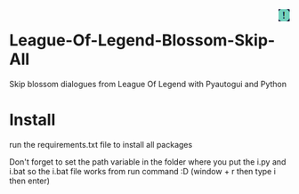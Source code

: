 <img src="exclamation.png" align="right" />

# League-Of-Legend-Blossom-Skip-All
Skip blossom dialogues from League Of Legend with Pyautogui and Python

# Install
run the requirements.txt file to install all packages

Don't forget to set the path variable in the folder where you put the i.py and i.bat so the i.bat file works from run command :D (window + r then type i then enter)

